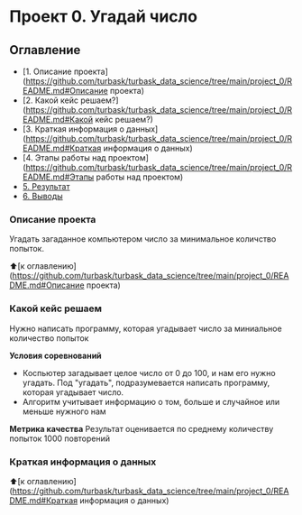 # Проект 0. Угадай число

## Оглавление 
* [1. Описание проекта](https://github.com/turbask/turbask_data_science/tree/main/project_0/README.md#Описание проекта)
* [2. Какой кейс решаем?](https://github.com/turbask/turbask_data_science/tree/main/project_0/README.md#Какой кейс решаем?)
* [3. Краткая информация о данных](https://github.com/turbask/turbask_data_science/tree/main/project_0/README.md#Краткая информация о данных)
* [4. Этапы работы над проектом](https://github.com/turbask/turbask_data_science/tree/main/project_0/README.md#Этапы работы над проектом)
* [5. Результат](https://github.com/turbask/turbask_data_science/tree/main/project_0/README.md#Результат)
* [6. Выводы](https://github.com/turbask/turbask_data_science/tree/main/project_0/README.md#Выводы)

### Описание проекта
Угадать загаданное компьютером число за минимальное количство попыток.

:arrow_up:[к оглавлению](https://github.com/turbask/turbask_data_science/tree/main/project_0/README.md#Описание проекта)

### Какой кейс решаем
Нужно написать программу, которая угадывает число за миниальное количество попыток

**Условия соревнований**
- Коспьютер загадывает целое число от 0 до 100, и нам его нужно угадать. Под "угадать", подразумевается написать программу, которая угадывает число.
- Алгоритм учитывает информацию о том, больше и случайное или меньше нужного нам

**Метрика качества**
Результат оценивается по среднему количеству попыток 1000 повторений

### Краткая информация о данных

:arrow_up:[к оглавлению](https://github.com/turbask/turbask_data_science/tree/main/project_0/README.md#Краткая информация о данных)